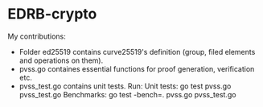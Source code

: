 # EDRB-crypto
My contributions:
* Folder ed25519 contains curve25519's definition (group, filed elements and operations on them).
* pvss.go containes essential functions for proof generation, verification etc.
* pvss_test.go contains unit tests.
Run:
 Unit tests: go test pvss.go pvss_test.go
 Benchmarks: go test -bench=. pvss.go pvss_test.go
